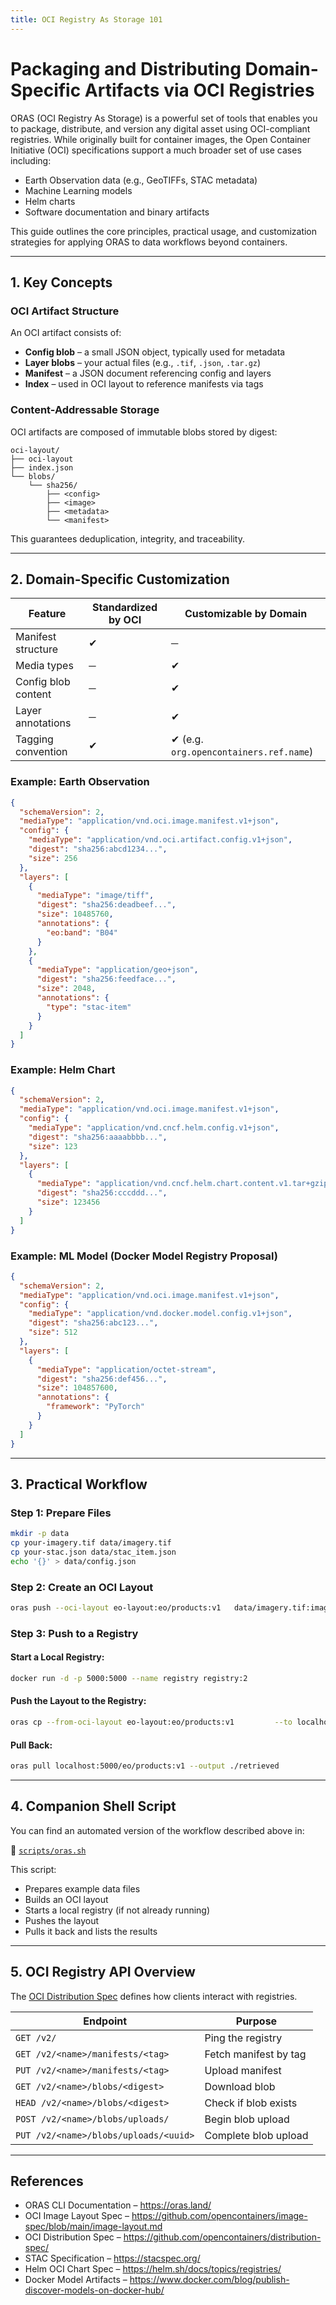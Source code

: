 ```yaml
---
title: OCI Registry As Storage 101
---
```


# Packaging and Distributing Domain-Specific Artifacts via OCI Registries

ORAS (OCI Registry As Storage) is a powerful set of tools that enables you to package, distribute, and version any digital asset using OCI-compliant registries. While originally built for container images, the Open Container Initiative (OCI) specifications support a much broader set of use cases including:

- Earth Observation data (e.g., GeoTIFFs, STAC metadata)
- Machine Learning models
- Helm charts
- Software documentation and binary artifacts

This guide outlines the core principles, practical usage, and customization strategies for applying ORAS to data workflows beyond containers.

---

## 1. Key Concepts

### OCI Artifact Structure

An OCI artifact consists of:

- **Config blob** – a small JSON object, typically used for metadata
- **Layer blobs** – your actual files (e.g., `.tif`, `.json`, `.tar.gz`)
- **Manifest** – a JSON document referencing config and layers
- **Index** – used in OCI layout to reference manifests via tags

### Content-Addressable Storage

OCI artifacts are composed of immutable blobs stored by digest:

```
oci-layout/
├── oci-layout
├── index.json
└── blobs/
    └── sha256/
        ├── <config>
        ├── <image>
        ├── <metadata>
        └── <manifest>
```

This guarantees deduplication, integrity, and traceability.

---

## 2. Domain-Specific Customization

| Feature                  | Standardized by OCI | Customizable by Domain |
|--------------------------|----------------------|-------------------------|
| Manifest structure       | ✔                   | ─                       |
| Media types              | ─                   | ✔                       |
| Config blob content      | ─                   | ✔                       |
| Layer annotations        | ─                   | ✔                       |
| Tagging convention       | ✔                   | ✔ (e.g. `org.opencontainers.ref.name`) |

### Example: Earth Observation

```json
{
  "schemaVersion": 2,
  "mediaType": "application/vnd.oci.image.manifest.v1+json",
  "config": {
    "mediaType": "application/vnd.oci.artifact.config.v1+json",
    "digest": "sha256:abcd1234...",
    "size": 256
  },
  "layers": [
    {
      "mediaType": "image/tiff",
      "digest": "sha256:deadbeef...",
      "size": 10485760,
      "annotations": {
        "eo:band": "B04"
      }
    },
    {
      "mediaType": "application/geo+json",
      "digest": "sha256:feedface...",
      "size": 2048,
      "annotations": {
        "type": "stac-item"
      }
    }
  ]
}
```

### Example: Helm Chart

```json
{
  "schemaVersion": 2,
  "mediaType": "application/vnd.oci.image.manifest.v1+json",
  "config": {
    "mediaType": "application/vnd.cncf.helm.config.v1+json",
    "digest": "sha256:aaaabbbb...",
    "size": 123
  },
  "layers": [
    {
      "mediaType": "application/vnd.cncf.helm.chart.content.v1.tar+gzip",
      "digest": "sha256:cccddd...",
      "size": 123456
    }
  ]
}
```

### Example: ML Model (Docker Model Registry Proposal)

```json
{
  "schemaVersion": 2,
  "mediaType": "application/vnd.oci.image.manifest.v1+json",
  "config": {
    "mediaType": "application/vnd.docker.model.config.v1+json",
    "digest": "sha256:abc123...",
    "size": 512
  },
  "layers": [
    {
      "mediaType": "application/octet-stream",
      "digest": "sha256:def456...",
      "size": 104857600,
      "annotations": {
        "framework": "PyTorch"
      }
    }
  ]
}
```

---

## 3. Practical Workflow

### Step 1: Prepare Files

```bash
mkdir -p data
cp your-imagery.tif data/imagery.tif
cp your-stac.json data/stac_item.json
echo '{}' > data/config.json
```

### Step 2: Create an OCI Layout

```bash
oras push --oci-layout eo-layout:eo/products:v1   data/imagery.tif:image/tiff   data/stac_item.json:application/geo+json   data/config.json:application/vnd.oci.artifact.config.v1+json
```

### Step 3: Push to a Registry

#### Start a Local Registry:

```bash
docker run -d -p 5000:5000 --name registry registry:2
```

#### Push the Layout to the Registry:

```bash
oras cp --from-oci-layout eo-layout:eo/products:v1         --to localhost:5000/eo/products:v1
```

#### Pull Back:

```bash
oras pull localhost:5000/eo/products:v1 --output ./retrieved
```

---

## 4. Companion Shell Script

You can find an automated version of the workflow described above in:

📄 [`scripts/oras.sh`](./scripts/oras.sh)

This script:
- Prepares example data files
- Builds an OCI layout
- Starts a local registry (if not already running)
- Pushes the layout
- Pulls it back and lists the results

---

## 5. OCI Registry API Overview

The [OCI Distribution Spec](https://github.com/opencontainers/distribution-spec/) defines how clients interact with registries.

| Endpoint                             | Purpose                         |
|--------------------------------------|----------------------------------|
| `GET /v2/`                            | Ping the registry                |
| `GET /v2/<name>/manifests/<tag>`     | Fetch manifest by tag            |
| `PUT /v2/<name>/manifests/<tag>`     | Upload manifest                  |
| `GET /v2/<name>/blobs/<digest>`      | Download blob                    |
| `HEAD /v2/<name>/blobs/<digest>`     | Check if blob exists             |
| `POST /v2/<name>/blobs/uploads/`     | Begin blob upload                |
| `PUT /v2/<name>/blobs/uploads/<uuid>`| Complete blob upload             |

---

## References

- ORAS CLI Documentation – https://oras.land/
- OCI Image Layout Spec – https://github.com/opencontainers/image-spec/blob/main/image-layout.md
- OCI Distribution Spec – https://github.com/opencontainers/distribution-spec/
- STAC Specification – https://stacspec.org/
- Helm OCI Chart Spec – https://helm.sh/docs/topics/registries/
- Docker Model Artifacts – https://www.docker.com/blog/publish-discover-models-on-docker-hub/

